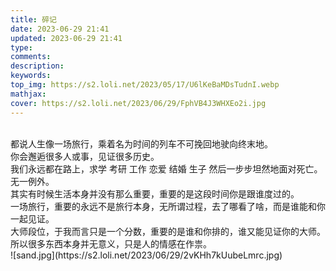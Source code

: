 ```yaml
---
title: 碎记
date: 2023-06-29 21:41
updated: 2023-06-29 21:41
type:
comments:
description:
keywords:
top_img: https://s2.loli.net/2023/05/17/U6lKeBaMDsTudnI.webp
mathjax:
cover: https://s2.loli.net/2023/06/29/FphVB4J3WHXEo2i.jpg
---
```

<br/>
   都说人生像一场旅行，乘着名为时间的列车不可挽回地驶向终末地。<br/>
   你会邂逅很多人或事，见证很多历史。<br/>
   我们永远都在路上，求学 考研 工作 恋爱 结婚 生子 然后一步步坦然地面对死亡。<br/>
   无一例外。<br/>
   其实有时候生活本身并没有那么重要，重要的是这段时间你是跟谁度过的。<br/>
   一场旅行，重要的永远不是旅行本身，无所谓过程，去了哪看了啥，而是谁能和你一起见证。<br/>
   大师段位，于我而言只是一个分数，重要的是谁和你排的，谁又能见证你的大师。<br/>
   所以很多东西本身并无意义，只是人的情感在作祟。<br/>
 ![sand.jpg](https://s2.loli.net/2023/06/29/2vKHh7kUubeLmrc.jpg)<br/>
